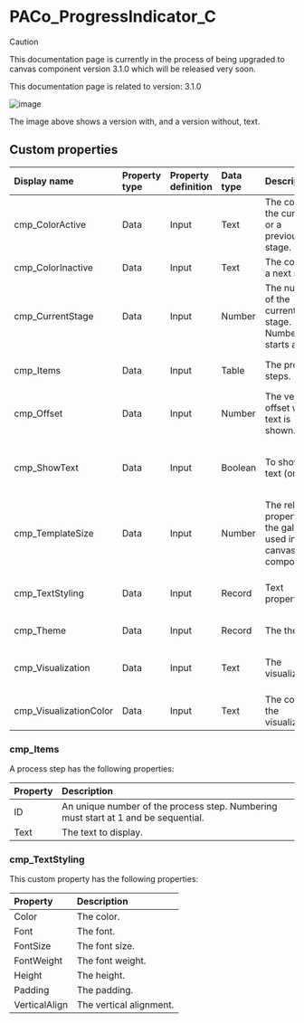 # PACo_ProgressIndicator_C

> [!CAUTION]
> This documentation page is currently in the process of being upgraded to canvas component version 3.1.0 which will be released very soon.

This documentation page is related to version: 3.1.0

![image](https://github.com/formsandflows/PACo/assets/35654198/a2db0b45-0dbb-4f15-bda4-f74a67b9da37)

The image above shows a version with, and a version without, text.

## Custom properties

| Display name | Property type | Property definition | Data type | Description | Memo
| :--- | :--- | :--- | :--- | :--- | :--- |
| cmp_ColorActive | Data | Input | Text | The color for the current or a previous stage. | |
| cmp_ColorInactive | Data | Input | Text | The color for a next stage. | |
| cmp_CurrentStage | Data | Input | Number | The number of the current stage. Numbering starts at 1. | |
| cmp_Items | Data | Input | Table | The process steps. | See the documention about cmp_Items below. |
| cmp_Offset | Data | Input | Number | The vertical offset when text is shown. | |
| cmp_ShowText | Data | Input | Boolean | To show the text (or not). | If no text is shown, the progress indicator is centered vertically and the offset is not used.  |
| cmp_TemplateSize | Data | Input | Number | The related property of the gallery used in this canvas component. | |
| cmp_TextStyling | Data | Input | Record | Text properties. | See the documention about cmp_TextStyling below. |
| cmp_Theme | Data | Input | Record | The theme. | See the documention on theming. |
| cmp_Visualization | Data | Input | Text | The visualization. | See the documention of PACo canvas component PACo_Visualization_A. |
| cmp_VisualizationColor | Data | Input | Text | The color of the visualization. | |

### cmp_Items
A process step has the following properties:

| Property | Description |
| :--- | :--- |
| ID | An unique number of the process step. Numbering must start at 1 and be sequential. |
| Text | The text to display. |

### cmp_TextStyling
This custom property has the following properties:

| Property | Description |
| :--- | :--- |
| Color | The color. |
| Font | The font. |
| FontSize | The font size. |
| FontWeight | The font weight. |
| Height | The height. |
| Padding | The padding. |
| VerticalAlign | The vertical alignment. |

